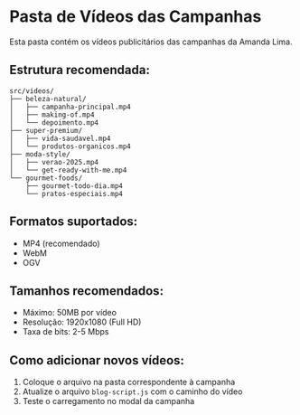 # Pasta de Vídeos das Campanhas

Esta pasta contém os vídeos publicitários das campanhas da Amanda Lima.

## Estrutura recomendada:

```
src/videos/
├── beleza-natural/
│   ├── campanha-principal.mp4
│   ├── making-of.mp4
│   └── depoimento.mp4
├── super-premium/
│   ├── vida-saudavel.mp4
│   └── produtos-organicos.mp4
├── moda-style/
│   ├── verao-2025.mp4
│   └── get-ready-with-me.mp4
└── gourmet-foods/
    ├── gourmet-todo-dia.mp4
    └── pratos-especiais.mp4
```

## Formatos suportados:
- MP4 (recomendado)
- WebM
- OGV

## Tamanhos recomendados:
- Máximo: 50MB por vídeo
- Resolução: 1920x1080 (Full HD)
- Taxa de bits: 2-5 Mbps

## Como adicionar novos vídeos:
1. Coloque o arquivo na pasta correspondente à campanha
2. Atualize o arquivo `blog-script.js` com o caminho do vídeo
3. Teste o carregamento no modal da campanha